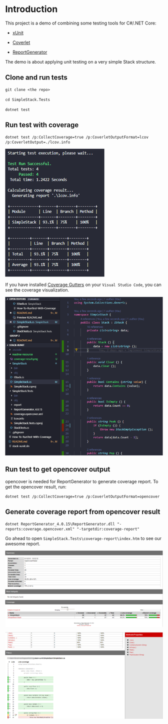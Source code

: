# Introduction

This project is a demo of combining some testing tools for C#/.NET Core:

- [xUnit](https://xunit.net/)

- [Coverlet](https://github.com/tonerdo/coverlet)

- [ReportGenerator](https://github.com/danielpalme/ReportGenerator)

The demo is about applying unit testing on a very simple Stack structure.

## Clone and run tests

```
git clone <the repo>

cd SimpleStack.Tests

dotnet test
```

## Run test with coverage

```
dotnet test /p:CollectCoverage=true /p:CoverletOutputFormat=lcov /p:CoverletOutput=./lcov.info
```

![](readme-resource/coverage-result.png)

If you have installed [Coverage Gutters](https://marketplace.visualstudio.com/items?itemName=ryanluker.vscode-coverage-gutters) on your `Visual Studio Code`, you can see the coverage visualization.

![](readme-resource/coverage-gutters-highlight.png)

## Run test to get opencover output

opencover is needed for ReportGenerator to generate coverage report. To get the opencover result, run:

```
dotnet test /p:CollectCoverage=true /p:CoverletOutputFormat=opencover
```

## Generate coverage report from opencover result

```
dotnet ReportGenerator_4.0.15\ReportGenerator.dll "-reports:coverage.opencover.xml" "-targetdir:coverage-report"
```

Go ahead to open `SimpleStack.Tests\coverage-report\index.htm` to see our awesome report.

![](readme-resource/report-generator-result-1.png)

![](readme-resource/report-generator-result-2.png)